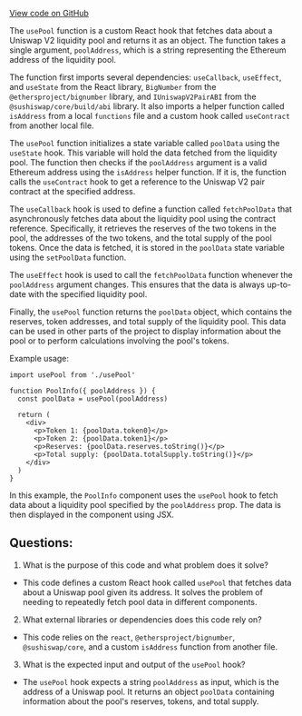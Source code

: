 [View code on GitHub](zoo-labs/zoo/blob/master/core/src/hooks/usePool.ts)

The `usePool` function is a custom React hook that fetches data about a Uniswap V2 liquidity pool and returns it as an object. The function takes a single argument, `poolAddress`, which is a string representing the Ethereum address of the liquidity pool. 

The function first imports several dependencies: `useCallback`, `useEffect`, and `useState` from the React library, `BigNumber` from the `@ethersproject/bignumber` library, and `IUniswapV2PairABI` from the `@sushiswap/core/build/abi` library. It also imports a helper function called `isAddress` from a local `functions` file and a custom hook called `useContract` from another local file.

The `usePool` function initializes a state variable called `poolData` using the `useState` hook. This variable will hold the data fetched from the liquidity pool. The function then checks if the `poolAddress` argument is a valid Ethereum address using the `isAddress` helper function. If it is, the function calls the `useContract` hook to get a reference to the Uniswap V2 pair contract at the specified address.

The `useCallback` hook is used to define a function called `fetchPoolData` that asynchronously fetches data about the liquidity pool using the contract reference. Specifically, it retrieves the reserves of the two tokens in the pool, the addresses of the two tokens, and the total supply of the pool tokens. Once the data is fetched, it is stored in the `poolData` state variable using the `setPoolData` function.

The `useEffect` hook is used to call the `fetchPoolData` function whenever the `poolAddress` argument changes. This ensures that the data is always up-to-date with the specified liquidity pool.

Finally, the `usePool` function returns the `poolData` object, which contains the reserves, token addresses, and total supply of the liquidity pool. This data can be used in other parts of the project to display information about the pool or to perform calculations involving the pool's tokens.

Example usage:

```
import usePool from './usePool'

function PoolInfo({ poolAddress }) {
  const poolData = usePool(poolAddress)

  return (
    <div>
      <p>Token 1: {poolData.token0}</p>
      <p>Token 2: {poolData.token1}</p>
      <p>Reserves: {poolData.reserves.toString()}</p>
      <p>Total supply: {poolData.totalSupply.toString()}</p>
    </div>
  )
}
```

In this example, the `PoolInfo` component uses the `usePool` hook to fetch data about a liquidity pool specified by the `poolAddress` prop. The data is then displayed in the component using JSX.
## Questions: 
 1. What is the purpose of this code and what problem does it solve?
- This code defines a custom React hook called `usePool` that fetches data about a Uniswap pool given its address. It solves the problem of needing to repeatedly fetch pool data in different components.

2. What external libraries or dependencies does this code rely on?
- This code relies on the `react`, `@ethersproject/bignumber`, `@sushiswap/core`, and a custom `isAddress` function from another file. 

3. What is the expected input and output of the `usePool` hook?
- The `usePool` hook expects a string `poolAddress` as input, which is the address of a Uniswap pool. It returns an object `poolData` containing information about the pool's reserves, tokens, and total supply.